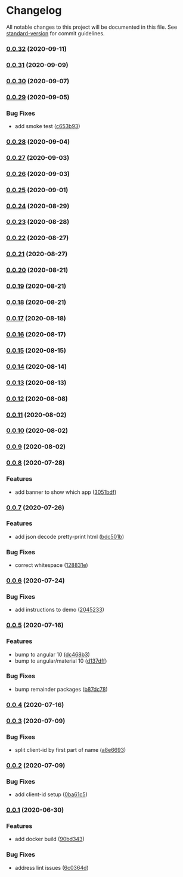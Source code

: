 # Changelog

All notable changes to this project will be documented in this file. See [standard-version](https://github.com/conventional-changelog/standard-version) for commit guidelines.

### [0.0.32](https://git.agilicus.com/open-source/sample-angular-auth/compare/v0.0.31...v0.0.32) (2020-09-11)

### [0.0.31](https://git.agilicus.com/open-source/sample-angular-auth/compare/v0.0.30...v0.0.31) (2020-09-09)

### [0.0.30](https://git.agilicus.com/open-source/sample-angular-auth/compare/v0.0.29...v0.0.30) (2020-09-07)

### [0.0.29](https://git.agilicus.com/open-source/sample-angular-auth/compare/v0.0.28...v0.0.29) (2020-09-05)


### Bug Fixes

* add smoke test ([c653b93](https://git.agilicus.com/open-source/sample-angular-auth/commit/c653b9358112196ba2e9ac3f1d45082ab4f39859))

### [0.0.28](https://git.agilicus.com/open-source/sample-angular-auth/compare/v0.0.27...v0.0.28) (2020-09-04)

### [0.0.27](https://git.agilicus.com/open-source/sample-angular-auth/compare/v0.0.26...v0.0.27) (2020-09-03)

### [0.0.26](https://git.agilicus.com/open-source/sample-angular-auth/compare/v0.0.25...v0.0.26) (2020-09-03)

### [0.0.25](https://git.agilicus.com/open-source/sample-angular-auth/compare/v0.0.24...v0.0.25) (2020-09-01)

### [0.0.24](https://git.agilicus.com/open-source/sample-angular-auth/compare/v0.0.23...v0.0.24) (2020-08-29)

### [0.0.23](https://git.agilicus.com/open-source/sample-angular-auth/compare/v0.0.22...v0.0.23) (2020-08-28)

### [0.0.22](https://git.agilicus.com/open-source/sample-angular-auth/compare/v0.0.21...v0.0.22) (2020-08-27)

### [0.0.21](https://git.agilicus.com/open-source/sample-angular-auth/compare/v0.0.20...v0.0.21) (2020-08-27)

### [0.0.20](https://git.agilicus.com/open-source/sample-angular-auth/compare/v0.0.19...v0.0.20) (2020-08-21)

### [0.0.19](https://git.agilicus.com/open-source/sample-angular-auth/compare/v0.0.18...v0.0.19) (2020-08-21)

### [0.0.18](https://git.agilicus.com/open-source/sample-angular-auth/compare/v0.0.17...v0.0.18) (2020-08-21)

### [0.0.17](https://git.agilicus.com/open-source/sample-angular-auth/compare/v0.0.16...v0.0.17) (2020-08-18)

### [0.0.16](https://git.agilicus.com/open-source/sample-angular-auth/compare/v0.0.15...v0.0.16) (2020-08-17)

### [0.0.15](https://git.agilicus.com/open-source/sample-angular-auth/compare/v0.0.14...v0.0.15) (2020-08-15)

### [0.0.14](https://git.agilicus.com/open-source/sample-angular-auth/compare/v0.0.13...v0.0.14) (2020-08-14)

### [0.0.13](https://git.agilicus.com/open-source/sample-angular-auth/compare/v0.0.12...v0.0.13) (2020-08-13)

### [0.0.12](https://git.agilicus.com/open-source/sample-angular-auth/compare/v0.0.11...v0.0.12) (2020-08-08)

### [0.0.11](https://git.agilicus.com/open-source/sample-angular-auth/compare/v0.0.10...v0.0.11) (2020-08-02)

### [0.0.10](https://git.agilicus.com/open-source/sample-angular-auth/compare/v0.0.9...v0.0.10) (2020-08-02)

### [0.0.9](https://git.agilicus.com/open-source/sample-angular-auth/compare/v0.0.8...v0.0.9) (2020-08-02)

### [0.0.8](https://git.agilicus.com/open-source/sample-angular-auth/compare/v0.0.7...v0.0.8) (2020-07-28)


### Features

* add banner to show which app ([3051bdf](https://git.agilicus.com/open-source/sample-angular-auth/commit/3051bdfabdfb859fff5289e12bb736899b874712))

### [0.0.7](https://git.agilicus.com/open-source/sample-angular-auth/compare/v0.0.6...v0.0.7) (2020-07-26)


### Features

* add json decode pretty-print html ([bdc501b](https://git.agilicus.com/open-source/sample-angular-auth/commit/bdc501b90046260df47051e67a99252f55259583))


### Bug Fixes

* correct whitespace ([128831e](https://git.agilicus.com/open-source/sample-angular-auth/commit/128831e1cef3f4b07ae8e099b8ff091a35dae241))

### [0.0.6](https://git.agilicus.com/open-source/sample-angular-auth/compare/v0.0.5...v0.0.6) (2020-07-24)


### Bug Fixes

* add instructions to demo ([2045233](https://git.agilicus.com/open-source/sample-angular-auth/commit/2045233ca77e90f08b86a06024022d8272e30c15))

### [0.0.5](https://git.agilicus.com/open-source/sample-angular-auth/compare/v0.0.4...v0.0.5) (2020-07-16)


### Features

* bump to angular 10 ([dc468b3](https://git.agilicus.com/open-source/sample-angular-auth/commit/dc468b33a0dfd2d80496a192156258c42a781218))
* bump to angular/material 10 ([d137dff](https://git.agilicus.com/open-source/sample-angular-auth/commit/d137dffa7e339ec993f9fcfd329c30a8b285fe72))


### Bug Fixes

* bump remainder packages ([b87dc78](https://git.agilicus.com/open-source/sample-angular-auth/commit/b87dc78d4de724e0d99bf7585747bcb8a0f762bf))

### [0.0.4](https://git.agilicus.com/open-source/sample-angular-auth/compare/v0.0.3...v0.0.4) (2020-07-16)

### [0.0.3](https://git.agilicus.com/open-source/sample-angular-auth/compare/v0.0.2...v0.0.3) (2020-07-09)


### Bug Fixes

* split client-id by first part of name ([a8e6693](https://git.agilicus.com/open-source/sample-angular-auth/commit/a8e669369ef3b35f62826a52882f563859276f0c))

### [0.0.2](https://git.agilicus.com/open-source/sample-angular-auth/compare/v0.0.1...v0.0.2) (2020-07-09)


### Bug Fixes

* add client-id setup ([0ba61c5](https://git.agilicus.com/open-source/sample-angular-auth/commit/0ba61c5bb07fd34abd66560fbff95f7b6f814d1b))

### [0.0.1](https://git.agilicus.com/open-source/sample-angular-auth/compare/v0.0.0...v0.0.1) (2020-06-30)


### Features

* add docker build ([90bd343](https://git.agilicus.com/open-source/sample-angular-auth/commit/90bd343d9edc086144b3f10d61295123abd6e78d))


### Bug Fixes

* address lint issues ([6c0364d](https://git.agilicus.com/open-source/sample-angular-auth/commit/6c0364d8a7a9cf3e937b00033639babeee9f028b))
